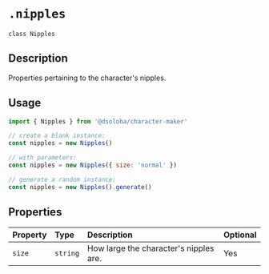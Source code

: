 # `.nipples`

`class Nipples`

## Description

Properties pertaining to the character's nipples.

## Usage

```js
import { Nipples } from '@dsoloha/character-maker'

// create a blank instance:
const nipples = new Nipples()

// with parameters:
const nipples = new Nipples({ size: 'normal' })

// generate a random instance:
const nipples = new Nipples().generate()
```

## Properties

| Property | Type     | Description                            | Optional |
|:---------|:---------|:---------------------------------------|:---------|
| `size`   | `string` | How large the character's nipples are. | Yes      |
